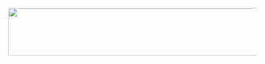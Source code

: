 <p align="left"><a href="https://heroku.com/deploy?template=https://github.com/coderparv/studentax"> <img src="https://img.shields.io/badge/Deploy%20To%20Heroku-yellow?style=for-the-badge&logo=heroku" width="520" height="98.45"/></a></p>

 
